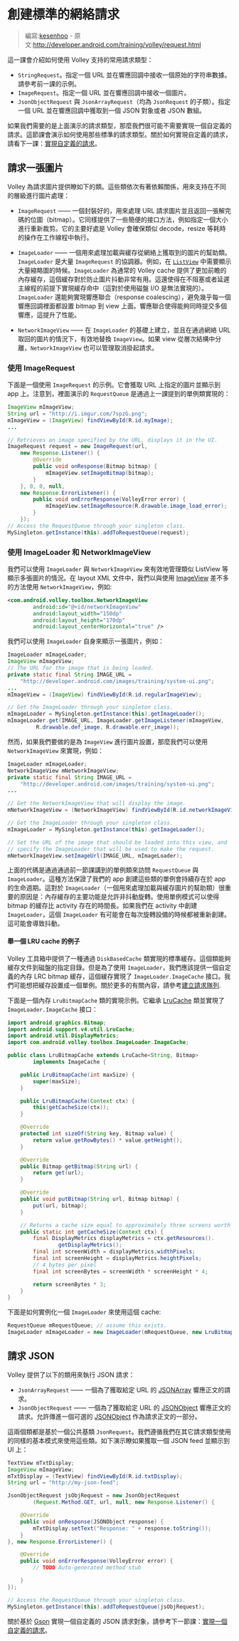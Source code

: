 # 創建標準的網絡請求

> 編寫:[kesenhoo](https://github.com/kesenhoo) - 原文:<http://developer.android.com/training/volley/request.html>

這一課會介紹如何使用 Volley 支持的常用請求類型：

* `StringRequest`。指定一個 URL 並在響應回調中接收一個原始的字符串數據。請參考前一課的示例。
* `ImageRequest`。指定一個 URL 並在響應回調中接收一個圖片。
* `JsonObjectRequest` 與 `JsonArrayRequest`（均為 `JsonRequest` 的子類）。指定一個 URL 並在響應回調中獲取到一個 JSON 對象或者 JSON 數組。

如果我們需要的是上面演示的請求類型，那麼我們很可能不需要實現一個自定義的請求。這節課會演示如何使用那些標準的請求類型。關於如何實現自定義的請求，請看下一課：[實現自定義的請求](request-costom.html)。

## 請求一張圖片

Volley 為請求圖片提供瞭如下的類。這些類依次有著依賴關係，用來支持在不同的層級進行圖片處理：

* `ImageRequest` —— 一個封裝好的，用來處理 URL 請求圖片並且返回一張解完碼的位圖（bitmap）。它同樣提供了一些簡便的接口方法，例如指定一個大小進行重新裁剪。它的主要好處是 Volley 會確保類似 decode，resize 等耗時的操作在工作線程中執行。

* `ImageLoader` —— 一個用來處理加載與緩存從網絡上獲取到的圖片的幫助類。`ImageLoader` 是大量 `ImageRequest` 的協調器。例如，在 [`ListView`](http://developer.android.com/reference/android/widget/ListView.html) 中需要顯示大量縮略圖的時候。`ImageLoader` 為通常的 Volley cache 提供了更加前瞻的內存緩存，這個緩存對於防止圖片抖動非常有用。這還使得在不阻塞或者延遲主線程的前提下實現緩存命中（這對於使用磁盤 I/O 是無法實現的）。`ImageLoader` 還能夠實現響應聯合（response coalescing），避免幾乎每一個響應回調裡面都設置 bitmap 到 view 上面。響應聯合使得能夠同時提交多個響應，這提升了性能。

* `NetworkImageView` —— 在 `ImageLoader` 的基礎上建立，並且在通過網絡 URL 取回的圖片的情況下，有效地替換 `ImageView`。如果 view 從層次結構中分離，`NetworkImageView` 也可以管理取消掛起請求。

### 使用 ImageRequest

下面是一個使用 `ImageRequest` 的示例。它會獲取 URL 上指定的圖片並顯示到 app 上。注意到，裡面演示的 `RequestQueue` 是通過上一課提到的單例類實現的：

```java
ImageView mImageView;
String url = "http://i.imgur.com/7spzG.png";
mImageView = (ImageView) findViewById(R.id.myImage);
...

// Retrieves an image specified by the URL, displays it in the UI.
ImageRequest request = new ImageRequest(url,
    new Response.Listener() {
        @Override
        public void onResponse(Bitmap bitmap) {
            mImageView.setImageBitmap(bitmap);
        }
    }, 0, 0, null,
    new Response.ErrorListener() {
        public void onErrorResponse(VolleyError error) {
            mImageView.setImageResource(R.drawable.image_load_error);
        }
    });
// Access the RequestQueue through your singleton class.
MySingleton.getInstance(this).addToRequestQueue(request);
```

### 使用 ImageLoader 和 NetworkImageView

我們可以使用 `ImageLoader` 與 `NetworkImageView` 來有效地管理類似 ListView 等顯示多張圖片的情況。在 layout XML 文件中，我們以與使用 [ImageView](http://developer.android.com/reference/android/widget/ImageView.html) 差不多的方法使用 `NetworkImageView`，例如:

```xml
<com.android.volley.toolbox.NetworkImageView
        android:id="@+id/networkImageView"
        android:layout_width="150dp"
        android:layout_height="170dp"
        android:layout_centerHorizontal="true" />
```

我們可以使用 `ImageLoader` 自身來顯示一張圖片，例如：

```java
ImageLoader mImageLoader;
ImageView mImageView;
// The URL for the image that is being loaded.
private static final String IMAGE_URL =
    "http://developer.android.com/images/training/system-ui.png";
...
mImageView = (ImageView) findViewById(R.id.regularImageView);

// Get the ImageLoader through your singleton class.
mImageLoader = MySingleton.getInstance(this).getImageLoader();
mImageLoader.get(IMAGE_URL, ImageLoader.getImageListener(mImageView,
         R.drawable.def_image, R.drawable.err_image));
```

然而，如果我們要做的是為 `ImageView` 進行圖片設置，那麼我們可以使用 `NetworkImageView` 來實現，例如：

```java
ImageLoader mImageLoader;
NetworkImageView mNetworkImageView;
private static final String IMAGE_URL =
    "http://developer.android.com/images/training/system-ui.png";
...

// Get the NetworkImageView that will display the image.
mNetworkImageView = (NetworkImageView) findViewById(R.id.networkImageView);

// Get the ImageLoader through your singleton class.
mImageLoader = MySingleton.getInstance(this).getImageLoader();

// Set the URL of the image that should be loaded into this view, and
// specify the ImageLoader that will be used to make the request.
mNetworkImageView.setImageUrl(IMAGE_URL, mImageLoader);
```

上面的代碼是通過通過前一節課講到的單例類來訪問 `RequestQueue` 與 `ImageLoader`。這種方法保證了我們的 app 創建這些類的單例會持續存在於 app 的生命週期。這對於 `ImageLoader`（一個用來處理加載與緩存圖片的幫助類）很重要的原因是：內存緩存的主要功能是允許非抖動旋轉。使用單例模式可以使得 bitmap 的緩存比 activity 存在的時間長。如果我們在 activity 中創建 `ImageLoader`，這個 `ImageLoader` 有可能會在每次旋轉設備的時候都被重新創建。這可能會導致抖動。

#### 舉一個 LRU cache 的例子

Volley 工具箱中提供了一種通過 `DiskBasedCache` 類實現的標準緩存。這個類能夠緩存文件到磁盤的指定目錄。但是為了使用 `ImageLoader`，我們應該提供一個自定義的內存 LRC bitmap 緩存，這個緩存實現了 `ImageLoader.ImageCache` 接口。我們可能想把緩存設置成一個單例。關於更多的有關內容，請參考[建立請求隊列](request.html).

下面是一個內存 `LruBitmapCache` 類的實現示例。它繼承 [LruCache](http://developer.android.com/reference/android/support/v4/util/LruCache.html) 類並實現了 `ImageLoader.ImageCache` 接口：

```java
import android.graphics.Bitmap;
import android.support.v4.util.LruCache;
import android.util.DisplayMetrics;
import com.android.volley.toolbox.ImageLoader.ImageCache;

public class LruBitmapCache extends LruCache<String, Bitmap>
        implements ImageCache {

    public LruBitmapCache(int maxSize) {
        super(maxSize);
    }

    public LruBitmapCache(Context ctx) {
        this(getCacheSize(ctx));
    }

    @Override
    protected int sizeOf(String key, Bitmap value) {
        return value.getRowBytes() * value.getHeight();
    }

    @Override
    public Bitmap getBitmap(String url) {
        return get(url);
    }

    @Override
    public void putBitmap(String url, Bitmap bitmap) {
        put(url, bitmap);
    }

    // Returns a cache size equal to approximately three screens worth of images.
    public static int getCacheSize(Context ctx) {
        final DisplayMetrics displayMetrics = ctx.getResources().
                getDisplayMetrics();
        final int screenWidth = displayMetrics.widthPixels;
        final int screenHeight = displayMetrics.heightPixels;
        // 4 bytes per pixel
        final int screenBytes = screenWidth * screenHeight * 4;

        return screenBytes * 3;
    }
}
```

下面是如何實例化一個 `ImageLoader` 來使用這個 cache:

```java
RequestQueue mRequestQueue; // assume this exists.
ImageLoader mImageLoader = new ImageLoader(mRequestQueue, new LruBitmapCache(LruBitmapCache.getCacheSize()));
```

## 請求 JSON

Volley 提供了以下的類用來執行 JSON 請求：

* `JsonArrayRequest` —— 一個為了獲取給定 URL 的 [JSONArray](http://developer.android.com/reference/org/json/JSONArray.html) 響應正文的請求。
* `JsonObjectRequest` —— 一個為了獲取給定 URL 的 [JSONObject](http://developer.android.com/reference/org/json/JSONObject.html) 響應正文的請求。允許傳進一個可選的 [JSONObject](http://developer.android.com/reference/org/json/JSONObject.html) 作為請求正文的一部分。

這兩個類都是基於一個公共基類 `JsonRequest`。我們遵循我們在其它請求類型使用的同樣的基本模式來使用這些類。如下演示瞭如果獲取一個 JSON feed 並顯示到 UI 上：

```java
TextView mTxtDisplay;
ImageView mImageView;
mTxtDisplay = (TextView) findViewById(R.id.txtDisplay);
String url = "http://my-json-feed";

JsonObjectRequest jsObjRequest = new JsonObjectRequest
        (Request.Method.GET, url, null, new Response.Listener() {

    @Override
    public void onResponse(JSONObject response) {
        mTxtDisplay.setText("Response: " + response.toString());
    }
}, new Response.ErrorListener() {

    @Override
    public void onErrorResponse(VolleyError error) {
        // TODO Auto-generated method stub

    }
});

// Access the RequestQueue through your singleton class.
MySingleton.getInstance(this).addToRequestQueue(jsObjRequest);
```

關於基於 [Gson](http://code.google.com/p/google-gson/) 實現一個自定義的 JSON 請求對象，請參考下一節課：[實現一個自定義的請求](request-custom.html)。
